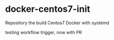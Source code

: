 # docker-centos7-init
Repository the build Centos7 Docker with systemd


testing workflow trigger, now with PR
